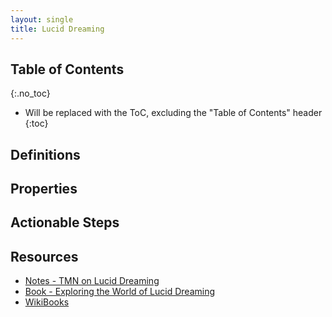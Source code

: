 ```yaml
---
layout: single
title: Lucid Dreaming
---
```


## Table of Contents
{:.no_toc}

* Will be replaced with the ToC, excluding the "Table of Contents" header
{:toc}

## Definitions


## Properties


## Actionable Steps


## Resources
* [Notes - TMN on Lucid Dreaming](https://www.scribd.com/document/205599418/TMN-s-Misconception-Cleaner-Lucid-Dreaming-101)
* [Book - Exploring the World of Lucid Dreaming](https://www.amazon.com/Exploring-World-Dreaming-Stephen-LaBerge/dp/034537410X)
* [WikiBooks](https://en.wikibooks.org/wiki/Lucid_Dreaming)
